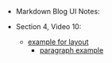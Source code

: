 - Markdown Blog UI Notes:

- Section 4, Video 10:
  - [example for layout](https://react.semantic-ui.com/layouts/sticky)
    - [paragraph example](https://github.com/Semantic-Org/Semantic-UI-React/blob/master/docs/src/layouts/StickyLayout.js)